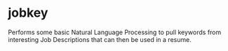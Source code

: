 # jobkey
Performs some basic Natural Language Processing to pull keywords from interesting Job Descriptions that can then be used in a resume.
